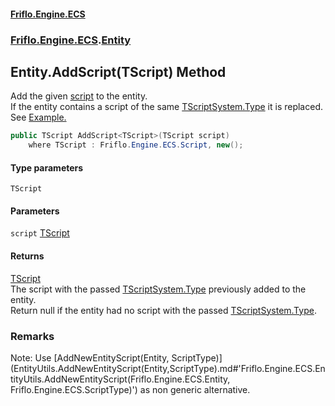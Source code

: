 #### [Friflo.Engine.ECS](index.md#'index')
### [Friflo.Engine.ECS](Friflo.Engine.ECS.md#'Friflo.Engine.ECS').[Entity](Entity.md#'Friflo.Engine.ECS.Entity')

## Entity.AddScript<TScript>(TScript) Method

Add the given [script](Entity.AddScript_TScript_(TScript).md#Friflo.Engine.ECS.Entity.AddScript_TScript_(TScript).script#'Friflo.Engine.ECS.Entity.AddScript<TScript>(TScript).script') to the entity.<br/>
            If the entity contains a script of the same [TScript](Entity.AddScript_TScript_(TScript).md#Friflo.Engine.ECS.Entity.AddScript_TScript_(TScript).TScript#'Friflo.Engine.ECS.Entity.AddScript<TScript>(TScript).TScript')[System.Type](https://docs.microsoft.com/en-us/dotnet/api/System.Type#'System.Type') it is replaced.<br/>
            See <a href="https://github.com/friflo/Friflo.Json.Fliox/blob/main/Engine/README.md#script">Example.</a>

```csharp
public TScript AddScript<TScript>(TScript script)
    where TScript : Friflo.Engine.ECS.Script, new();
```
#### Type parameters

<a name='Friflo.Engine.ECS.Entity.AddScript_TScript_(TScript).TScript'></a>

`TScript`
#### Parameters

<a name='Friflo.Engine.ECS.Entity.AddScript_TScript_(TScript).script'></a>

`script` [TScript](Entity.AddScript_TScript_(TScript).md#Friflo.Engine.ECS.Entity.AddScript_TScript_(TScript).TScript#'Friflo.Engine.ECS.Entity.AddScript<TScript>(TScript).TScript')

#### Returns
[TScript](Entity.AddScript_TScript_(TScript).md#Friflo.Engine.ECS.Entity.AddScript_TScript_(TScript).TScript#'Friflo.Engine.ECS.Entity.AddScript<TScript>(TScript).TScript')  
The script with the passed [TScript](Entity.AddScript_TScript_(TScript).md#Friflo.Engine.ECS.Entity.AddScript_TScript_(TScript).TScript#'Friflo.Engine.ECS.Entity.AddScript<TScript>(TScript).TScript')[System.Type](https://docs.microsoft.com/en-us/dotnet/api/System.Type#'System.Type') previously added to the entity.<br/>
Return null if the entity had no script with the passed [TScript](Entity.AddScript_TScript_(TScript).md#Friflo.Engine.ECS.Entity.AddScript_TScript_(TScript).TScript#'Friflo.Engine.ECS.Entity.AddScript<TScript>(TScript).TScript')[System.Type](https://docs.microsoft.com/en-us/dotnet/api/System.Type#'System.Type').

### Remarks
Note: Use [AddNewEntityScript(Entity, ScriptType)](EntityUtils.AddNewEntityScript(Entity,ScriptType).md#'Friflo.Engine.ECS.EntityUtils.AddNewEntityScript(Friflo.Engine.ECS.Entity, Friflo.Engine.ECS.ScriptType)') as non generic alternative.